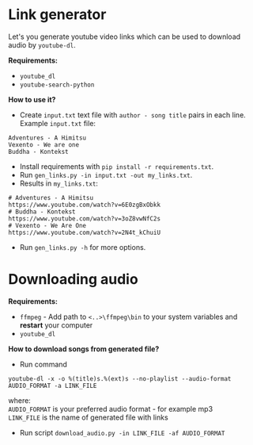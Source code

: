 # Link generator
Let's you generate youtube video links which can be used to download audio by ```youtube-dl```.

**Requirements:**
- ```youtube_dl```
- ```youtube-search-python```

**How to use it?**
- Create ```input.txt``` text file with ```author - song title``` pairs in each line. 
Example ```input.txt``` file:
```
Adventures - A Himitsu
Vexento - We are one
Buddha - Kontekst
```
- Install requirements with ```pip install -r requirements.txt```.
- Run ```gen_links.py -in input.txt -out my_links.txt```.
- Results in ```my_links.txt```:
```
# Adventures - A Himitsu
https://www.youtube.com/watch?v=6E0zgBxObkk
# Buddha - Kontekst
https://www.youtube.com/watch?v=3oZ8vwNfC2s
# Vexento - We Are One
https://www.youtube.com/watch?v=2N4t_kChuiU
```
- Run ```gen_links.py -h``` for more options.

# Downloading audio
**Requirements:**
- ```ffmpeg``` - Add path to ```<..>\ffmpeg\bin``` to your system variables and **restart** your computer
- ```youtube_dl```

**How to download songs from generated file?**
- Run command
```console
youtube-dl -x -o %(title)s.%(ext)s --no-playlist --audio-format AUDIO_FORMAT -a LINK_FILE
```
where: \
```AUDIO_FORMAT``` is your preferred audio format - for example mp3 \
```LINK_FILE``` is the name of generated file with links

- Run script ```download_audio.py -in LINK_FILE -af AUDIO_FORMAT```
